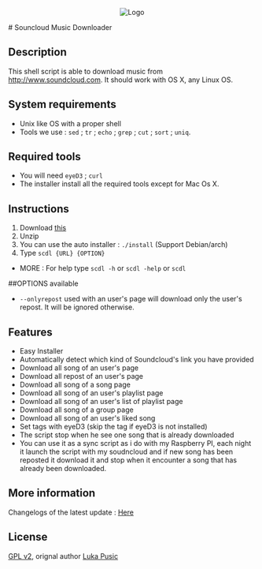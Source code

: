 <p align="center">
  <img src="http://soundcloud-dl.com/soundcloud-download-logo.png" alt="Logo"/>
</p>
# Souncloud Music Downloader

## Description

This shell script is able to download music from http://www.soundcloud.com.
It should work with OS X, any Linux OS.

## System requirements

* Unix like OS with a proper shell
* Tools we use : `sed` ; `tr` ; `echo` ; `grep` ; `cut` ; `sort` ; `uniq`.


## Required tools

* You will need `eyeD3` ; `curl`
* The installer install all the required tools except for Mac Os X.


## Instructions

1. Download [this](https://github.com/lukapusic/soundcloud-dl/archive/master.zip)
2. Unzip
3. You can use the auto installer : `./install` (Support Debian/arch)
4. Type `scdl {URL} {OPTION}`

* MORE : For help type `scdl -h` or `scdl -help` or `scdl`

##OPTIONS available
* `--onlyrepost` used with an user's page will download only the user's repost. It will be ignored otherwise.

## Features

* Easy Installer
* Automatically detect which kind of Soundcloud's link you have provided
* Download all song of an user's page
* Download all repost of an user's page
* Download all song of a song page
* Download all song of an user's playlist page
* Download all song of an user's list of playlist page
* Download all song of a group page
* Download all song of an user's liked song
* Set tags with eyeD3 (skip the tag if eyeD3 is not installed)
* The script stop when he see one song that is already downloaded
* You can use it as a sync script as i do with my Raspberry PI, each night it launch the script with my soudncloud and if new song has been reposted it download it and stop when it encounter a song that has already been downloaded.


## More information

Changelogs of the latest update : [Here](https://github.com/lukapusic/soundcloud-dl/commit/372f1cafd20868c58d0d6edd940a96071fd9449f#commitcomment-7174011)


## License

[GPL v2](https://www.gnu.org/licenses/gpl-2.0.txt), orignal author [Luka Pusic](http://pusic.si)
